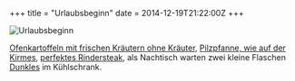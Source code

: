 +++
title = "Urlaubsbeginn"
date = 2014-12-19T21:22:00Z
+++

![Urlaubsbeginn](/img/IMG_3.JPG)

[Ofenkartoffeln mit frischen Kräutern ohne Kräuter](http://www.chefkoch.de/rezepte/839381188998764/Ofenkartoffeln-mit-frischen-Kraeutern.html), [Pilzpfanne, wie auf der Kirmes](http://www.chefkoch.de/rezepte/1580141265533602/Pilzpfanne-wie-auf-der-Kirmes.html), [perfektes Rindersteak](http://www.omoxx.com/das-perfekte-rindersteak-grundrezept/), als Nachtisch warten zwei kleine Flaschen [Dunkles](http://brauerei-zum-klosterhof.de/node/112) im Kühlschrank.
